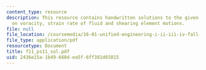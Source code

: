 ```yaml
---
content_type: resource
description: This resource contains handwritten solutions to the given problem set
  on voracity, strain rate of fluid and shearing element motions.
file: null
file_location: /coursemedia/16-01-unified-engineering-i-ii-iii-iv-fall-2005-spring-2006/2436e15a1b49668dea5f6ff381d65815_f11_ps11_sol.pdf
file_type: application/pdf
resourcetype: Document
title: f11_ps11_sol.pdf
uid: 2436e15a-1b49-668d-ea5f-6ff381d65815
---
```

